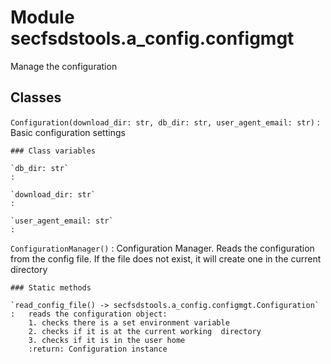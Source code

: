 Module secfsdstools.a_config.configmgt
======================================
Manage the configuration

Classes
-------

`Configuration(download_dir: str, db_dir: str, user_agent_email: str)`
:   Basic configuration settings

    ### Class variables

    `db_dir: str`
    :

    `download_dir: str`
    :

    `user_agent_email: str`
    :

`ConfigurationManager()`
:   Configuration Manager. Reads the configuration from the config file.
    If the file does not exist, it will create one in the current directory

    ### Static methods

    `read_config_file() ‑> secfsdstools.a_config.configmgt.Configuration`
    :   reads the configuration object:
        1. checks there is a set environment variable
        2. checks if it is at the current working  directory
        3. checks if it is in the user home
        :return: Configuration instance